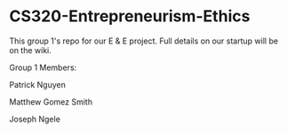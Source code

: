 # CS320-Entrepreneurism-Ethics

This group 1's repo for our E & E project. Full details on our startup will be on the wiki.

Group 1 Members:

Patrick Nguyen

Matthew Gomez Smith

Joseph Ngele
